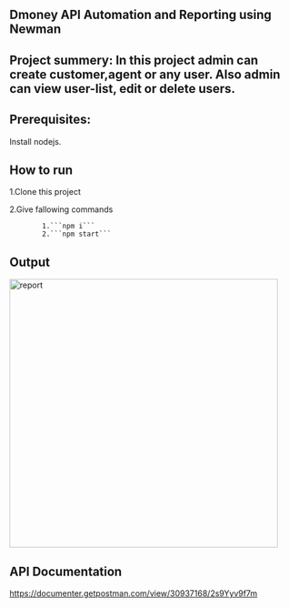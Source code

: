## Dmoney API Automation and Reporting using Newman

## Project summery: In this project admin can create customer,agent or any user. Also admin can view user-list, edit or delete users.

## Prerequisites:
Install nodejs.

## How to run
1.Clone this project

2.Give fallowing commands


            1.```npm i``` 
            2.```npm start``` 

## Output


<img width="472" alt="report" src="https://github.com/sabahossain/dmoney-newman-report/assets/119302900/acfac15b-ff93-485a-abe1-67185f94b26f">

##  API Documentation
https://documenter.getpostman.com/view/30937168/2s9Yyv9f7m

